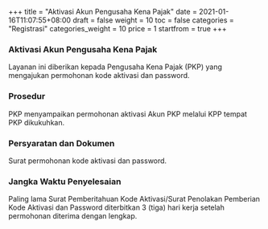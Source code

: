 +++
title = "Aktivasi Akun Pengusaha Kena Pajak"
date = 2021-01-16T11:07:55+08:00
draft = false
weight = 10
toc = false
categories = "Registrasi"
categories_weight = 10
price = 1
startfrom = true
+++
### Aktivasi Akun Pengusaha Kena Pajak
Layanan ini diberikan kepada Pengusaha Kena Pajak (PKP) yang mengajukan permohonan kode aktivasi dan password. 
### Prosedur
PKP menyampaikan permohonan aktivasi Akun PKP melalui KPP tempat PKP dikukuhkan. 
### Persyaratan dan Dokumen
Surat permohonan kode aktivasi dan password.
### Jangka Waktu Penyelesaian
Paling lama Surat Pemberitahuan Kode Aktivasi/Surat Penolakan Pemberian Kode Aktivasi dan Password diterbitkan 3 (tiga) hari kerja setelah permohonan diterima dengan lengkap.